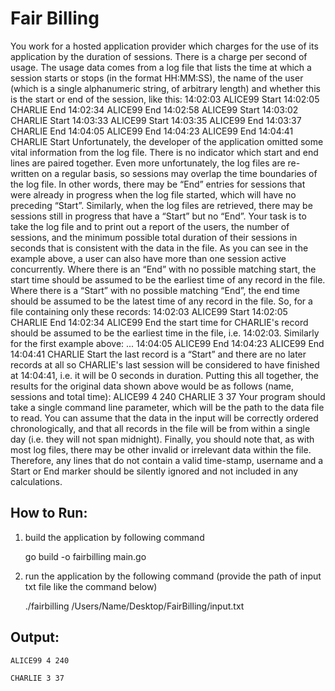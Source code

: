 # Fair Billing

You work for a hosted application provider which charges for the use of its application by the duration of sessions. There is a charge per second of usage. The usage data comes from a log file that lists the time at which a session starts or stops (in the format HH:MM:SS), the name of the user (which is a single alphanumeric string, of arbitrary length) and whether this is the start or end of the session, like this: 
14:02:03 ALICE99 Start 
14:02:05 CHARLIE End 
14:02:34 ALICE99 End 
14:02:58 ALICE99 Start 
14:03:02 CHARLIE Start 
14:03:33 ALICE99 Start 
14:03:35 ALICE99 End 
14:03:37 CHARLIE End 
14:04:05 ALICE99 End 
14:04:23 ALICE99 End 
14:04:41 CHARLIE Start 
Unfortunately, the developer of the application omitted some vital information from the log file. There is no indicator which start and end lines are paired together. Even more unfortunately, the log files are re-written on a regular basis, so sessions may overlap the time boundaries of the log file. In other words, there may be “End” entries for sessions that were already in progress when the log file started, which will have no preceding “Start”. Similarly, when the log files are retrieved, there may be sessions still in progress that have a “Start” but no “End”. 
Your task is to take the log file and to print out a report of the users, the number of sessions, and the minimum possible total duration of their sessions in seconds that is consistent with the data in the file. As you can see in the example above, a user can also have more than one session active concurrently. Where there is an “End” with no possible matching start, the start time should be assumed to be the earliest time of any record in the file. Where there is a “Start” with no possible matching “End”, the end time should be assumed to be the latest time of any record in the file. So, for a file containing only these records: 
14:02:03 ALICE99 Start 
14:02:05 CHARLIE End 
14:02:34 ALICE99 End 
the start time for CHARLIE's record should be assumed to be the earliest time in the file, i.e. 14:02:03. Similarly for the first example above: 
... 
14:04:05 ALICE99 End 
14:04:23 ALICE99 End 
14:04:41 CHARLIE Start 
the last record is a “Start” and there are no later records at all so CHARLIE's last session will be considered to have finished at 14:04:41, i.e. it will be 0 seconds in duration. 
Putting this all together, the results for the original data shown above would be as follows (name, sessions and total time): 
ALICE99 4 240 
CHARLIE 3 37 
Your program should take a single command line parameter, which will be the path to the data file to read. You can assume that the data in the input will be correctly ordered chronologically, and that all records in the file will be from within a single day (i.e. they will not span midnight). 
Finally, you should note that, as with most log files, there may be other invalid or irrelevant data within the file. Therefore, any lines that do not contain a valid time-stamp, username and a Start or End marker should be silently ignored and not included in any calculations.


How to Run:
-----------------

1. build the application by following command

	go build -o fairbilling main.go

2. run the application by the following command (provide the path of input txt file like the command below)

	./fairbilling /Users/Name/Desktop/FairBilling/input.txt




Output:
-----------------
    ALICE99 4 240 

	CHARLIE 3 37
